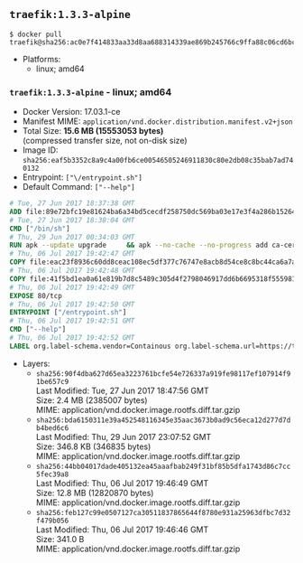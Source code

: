 ## `traefik:1.3.3-alpine`

```console
$ docker pull traefik@sha256:ac0e7f414833aa33d8aa688314339ae869b245766c9ffa88c06cd6bc161eafbe
```

-	Platforms:
	-	linux; amd64

### `traefik:1.3.3-alpine` - linux; amd64

-	Docker Version: 17.03.1-ce
-	Manifest MIME: `application/vnd.docker.distribution.manifest.v2+json`
-	Total Size: **15.6 MB (15553053 bytes)**  
	(compressed transfer size, not on-disk size)
-	Image ID: `sha256:eaf5b3352c8a9c4a00fb6ce00546505246911830c80e2db08c35bab7ad740132`
-	Entrypoint: `["\/entrypoint.sh"]`
-	Default Command: `["--help"]`

```dockerfile
# Tue, 27 Jun 2017 18:37:38 GMT
ADD file:89e72bfc19e81624ba6a34bd5cecdf258750dc569ba03e17e3f4a286b1526461 in / 
# Tue, 27 Jun 2017 18:38:04 GMT
CMD ["/bin/sh"]
# Thu, 29 Jun 2017 00:34:03 GMT
RUN apk --update upgrade     && apk --no-cache --no-progress add ca-certificates     && rm -rf /var/cache/apk/*
# Thu, 06 Jul 2017 19:42:47 GMT
COPY file:eac23f8936c60dd8ceac108ec5df377c76747e8acb8d54ce8c8bc44ca6a7a9b2 in /usr/local/bin/ 
# Thu, 06 Jul 2017 19:42:48 GMT
COPY file:41f5bd1ea0a61e819b7d8c5489c305d4f2798046917dd6b6695318f555981727 in / 
# Thu, 06 Jul 2017 19:42:49 GMT
EXPOSE 80/tcp
# Thu, 06 Jul 2017 19:42:50 GMT
ENTRYPOINT ["/entrypoint.sh"]
# Thu, 06 Jul 2017 19:42:51 GMT
CMD ["--help"]
# Thu, 06 Jul 2017 19:42:52 GMT
LABEL org.label-schema.vendor=Containous org.label-schema.url=https://traefik.io org.label-schema.name=Traefik org.label-schema.description=A modern reverse-proxy org.label-schema.version=v1.3.3 org.label-schema.docker.schema-version=1.0
```

-	Layers:
	-	`sha256:90f4dba627d65ea3223761bcfe54e726337a919fe98117ef107914f91be657c9`  
		Last Modified: Tue, 27 Jun 2017 18:47:56 GMT  
		Size: 2.4 MB (2385007 bytes)  
		MIME: application/vnd.docker.image.rootfs.diff.tar.gzip
	-	`sha256:bda6150311e39a452548116345e35aac3673b0ad9c56eca12d277d7db4bed6c6`  
		Last Modified: Thu, 29 Jun 2017 23:07:52 GMT  
		Size: 346.8 KB (346835 bytes)  
		MIME: application/vnd.docker.image.rootfs.diff.tar.gzip
	-	`sha256:44bb04017dade405132ea45aaafbab249f31bf85b5dfa1743d86c7cc5fec39a8`  
		Last Modified: Thu, 06 Jul 2017 19:46:49 GMT  
		Size: 12.8 MB (12820870 bytes)  
		MIME: application/vnd.docker.image.rootfs.diff.tar.gzip
	-	`sha256:feb127c99e0507127ca30511837865644f8780e931a25963dfbc7d32f479b056`  
		Last Modified: Thu, 06 Jul 2017 19:46:46 GMT  
		Size: 341.0 B  
		MIME: application/vnd.docker.image.rootfs.diff.tar.gzip
